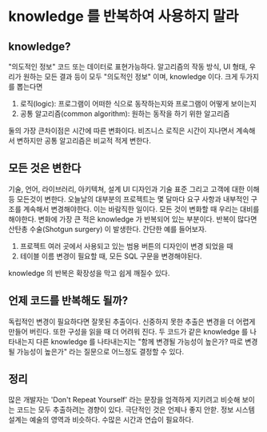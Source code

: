 # knowledge 를 반복하여 사용하지 말라

## knowledge?

"의도적인 정보" 코드 또는 데이터로 표현가능하다. 알고리즘의 작동 방식, UI 형태, 우리가 원하는 모든 결과 등이 모두 "의도적인 정보" 이며, knowledge 이다.
크게 두가지를 뽑는다면
1. 로직(logic): 프로그램이 어떠한 식으로 동작하는지와 프로그램이 어떻게 보이는지
2. 공통 알고리즘(common algorithm): 원하는 동작을 하기 위한 알고리즘

둘의 가장 큰차이점은 시간에 따른 변화이다. 비즈니스 로직은 시간이 지나면서 계속해서 변하지만 공통 알고리즘은 비교적 적게 변한다.

## 모든 것은 변한다

기술, 언어, 라이브러리, 아키텍쳐, 설계 UI 디자인과 기술 표준 그리고 고객에 대한 이해 등 모든것이 변한다. 
오늘날의 대부분의 프로젝트는 몇 달마다 요구 사항과 내부적인 구조를 계속해서 변경해야한다. 이는 바람직한 일이다.
모든 것이 변화할 때 우리는 대비를 해야한다. 변화에 가장 큰 적은 knowledge 가 반복되어 있는 부분이다.
반복이 많다면 산탄총 수술(Shotgun surgery) 이 발생한다. 간단한 예를 들어보자.
1. 프로젝트 여러 곳에서 사용되고 있는 범용 버튼의 디자인이 변경 되었을 때
2. 테이블 이름 변경이 필요할 때, 모든 SQL 구문을 변경해야된다.

knowledge 의 반복은 확장성을 막고 쉽게 깨질수 있다. 

## 언제 코드를 반복해도 될까?

독립적인 변경이 필요하다면 잘못된 추출이다. 신중하지 못한 추출은 변경을 더 어렵게 만들어 버린다. 또한 구성을 읽을 때 더 어려워 진다.
두 코드가 같은 knowledge 를 나타내는지 다른 knowledge 를 나타내는지는 "함께 변경될 가능성이 높은가? 따로 변경될 가능성이 높은가" 라는 질문으로 어느정도 결정할 수 있다.


## 정리

많은 개발자는 'Don't Repeat Yourself' 라는 문장을 엄격하게 지키려고 비슷해 보이는 코드는 모두 추출하려는 경향이 있다.
극단적인 것은 언제나 좋지 안핟. 정보 시스템 설계는 예술의 영역과 비슷하다. 수많은 시간과 연습이 필요하다.